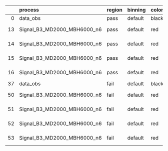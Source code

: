 |    | process                     | region   | binning   | color   | process_type   |   scale | variation   | source_filename                                                      | source_histname    | alias                       | title     |   combine_idx |     lnN |   shapes | syst_type   | direction   | variation_alias   |
|---:|:----------------------------|:---------|:----------|:--------|:---------------|--------:|:------------|:---------------------------------------------------------------------|:-------------------|:----------------------------|:----------|--------------:|--------:|---------:|:------------|:------------|:------------------|
|  0 | data_obs                    | pass     | default   | black   | DATA           |       1 | nominal     | ./histograms_for_2DAlphabet_v18//BH_Data.root                        | hpass              | Data                        | Data      |           nan | nan     |      nan | nan         | nan         | nan               |
| 13 | Signal_B3_MD2000_MBH6000_n6 | pass     | default   | red     | SIGNAL         |       1 | lumi        | ./histograms_for_2DAlphabet_v18//BH_Signal_B3_MD2000_MBH6000_n6.root | hpass              | Signal_B3_MD2000_MBH6000_n6 | BH signal |           nan |   1.016 |      nan | lnN         | nan         | nan               |
| 14 | Signal_B3_MD2000_MBH6000_n6 | pass     | default   | red     | SIGNAL         |       1 | SVM         | ./histograms_for_2DAlphabet_v18//BH_Signal_B3_MD2000_MBH6000_n6.root | hpass_SVMsyst_up   | Signal_B3_MD2000_MBH6000_n6 | BH signal |           nan | nan     |        1 | shapes      | Up          | SVMsyst           |
| 15 | Signal_B3_MD2000_MBH6000_n6 | pass     | default   | red     | SIGNAL         |       1 | SVM         | ./histograms_for_2DAlphabet_v18//BH_Signal_B3_MD2000_MBH6000_n6.root | hpass_SVMsyst_down | Signal_B3_MD2000_MBH6000_n6 | BH signal |           nan | nan     |        1 | shapes      | Down        | SVMsyst           |
| 16 | Signal_B3_MD2000_MBH6000_n6 | pass     | default   | red     | SIGNAL         |       1 | nominal     | ./histograms_for_2DAlphabet_v18//BH_Signal_B3_MD2000_MBH6000_n6.root | hpass              | Signal_B3_MD2000_MBH6000_n6 | BH signal |           nan | nan     |      nan | nan         | nan         | nan               |
| 37 | data_obs                    | fail     | default   | black   | DATA           |       1 | nominal     | ./histograms_for_2DAlphabet_v18//BH_Data.root                        | hfail              | Data                        | Data      |           nan | nan     |      nan | nan         | nan         | nan               |
| 50 | Signal_B3_MD2000_MBH6000_n6 | fail     | default   | red     | SIGNAL         |       1 | lumi        | ./histograms_for_2DAlphabet_v18//BH_Signal_B3_MD2000_MBH6000_n6.root | hfail              | Signal_B3_MD2000_MBH6000_n6 | BH signal |           nan |   1.016 |      nan | lnN         | nan         | nan               |
| 51 | Signal_B3_MD2000_MBH6000_n6 | fail     | default   | red     | SIGNAL         |       1 | SVM         | ./histograms_for_2DAlphabet_v18//BH_Signal_B3_MD2000_MBH6000_n6.root | hfail_SVMsyst_up   | Signal_B3_MD2000_MBH6000_n6 | BH signal |           nan | nan     |        1 | shapes      | Up          | SVMsyst           |
| 52 | Signal_B3_MD2000_MBH6000_n6 | fail     | default   | red     | SIGNAL         |       1 | SVM         | ./histograms_for_2DAlphabet_v18//BH_Signal_B3_MD2000_MBH6000_n6.root | hfail_SVMsyst_down | Signal_B3_MD2000_MBH6000_n6 | BH signal |           nan | nan     |        1 | shapes      | Down        | SVMsyst           |
| 53 | Signal_B3_MD2000_MBH6000_n6 | fail     | default   | red     | SIGNAL         |       1 | nominal     | ./histograms_for_2DAlphabet_v18//BH_Signal_B3_MD2000_MBH6000_n6.root | hfail              | Signal_B3_MD2000_MBH6000_n6 | BH signal |           nan | nan     |      nan | nan         | nan         | nan               |